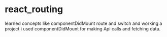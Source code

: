 # react_routing
learned concepts like componentDidMount route and switch and working a project 
i used componentDidMount for making Api calls and fetching data.
